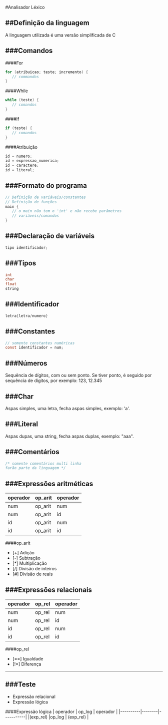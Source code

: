 #Analisador Léxico

##Definição da linguagem
---
A linguagem utilizada é uma versão simplificada de C

###Comandos
---
####For
```C
for (atribuicao; teste; incremento) {
   // commandos
}
```

####While
```C
while (teste) {
   // comandos
}
```

####If
```C
if (teste) {
   // comandos
}
```

####Atribuição
```C
id = numero;
id = expressao_numerica;
id = caractere;
id = literal;
```

###Formato do programa
---
```C
// Definição de variáveis/constantes
// Definição de funções
main {
   // o main não tem o 'int' e não recebe parâmetros
   // variáveis/comandos
}
```

###Declaração de variáveis
---
```C
tipo identificador;
```

###Tipos
---
```C
int
char
float
string
```

###Identificador
---
```C
letra{letra/numero}
```

###Constantes
---
```C
// somente constantes numéricas
const identificador = num;
```

###Números
---
Sequência de dígitos, com ou sem ponto. Se tiver ponto, é seguido por sequência de dígitos, 
por exemplo: 123, 12.345

###Char
---
Aspas simples, uma letra, fecha aspas simples, exemplo: 'a'.

###Literal
---
Aspas dupas, uma string, fecha aspas duplas, exemplo: "aaa".

###Comentários
---
```C
/* somente comentários multi linha
farão parte da linguagem */
```

###Expressões aritméticas
---
| operador| op\_arit | operador|
|---------|---------|---------|
|num      |op\_arit  | num     |
|num      |op\_arit  | id      |
|id       |op\_arit  | num     |
|id       |op\_arit  | id      |


####op\_arit
* [\+] Adição
* [\-] Subtração
* [\*] Multiplicação
* [/] Divisão de inteiros
* [&#35;]   Divisão de reais

###Expressões relacionais
---
| operador| op\_rel | operador|
|---------|---------|---------|
|num      |op\_rel  | num     |
|num      |op\_rel  | id      |
|id       |op\_rel  | num     |
|id       |op\_rel  | id      |

####op\_rel
* [==] Igualdade
* [!=] Diferença
---

###Teste
---
   * Expressão relacional
   * Expressão lógica

####Expressão lógica
| operador | op\_log | operador  |
|----------|--------|-----------|
|(exp\_rel) |op\_log  | (exp\_rel) |

